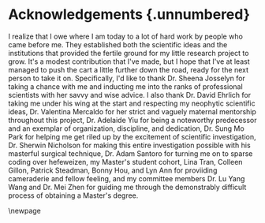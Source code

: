 # Acknowledgements {.unnumbered}

<!-- This is for acknowledging all of the people who helped out -->

I realize that I owe where I am today to a lot of hard work by people who came before me. They established both the scientific ideas and the institutions that provided the fertile ground for my little research project to grow. It's a modest contribution that I've made, but I hope that I've at least managed to push the cart a little further down the road, ready for the next person to take it on. Specifically, I'd like to thank Dr. Sheena Josselyn for taking a chance with me and inducting me into the ranks of professional scientists with her savvy and wise advice. I also thank Dr. David Ehrlich for taking me under his wing at the start and respecting my neophytic scientific ideas, Dr. Valentina Mercaldo for her strict and vaguely maternal mentorship throughout this project, Dr. Adelaide Yiu for being a noteworthy predecessor and an exemplar of organization, discipline, and dedication, Dr. Sung Mo Park for helping me get riled up by the excitement of scientific investigation, Dr. Sherwin Nicholson for making this entire investigation possible with his masterful surgical technique, Dr. Adam Santoro for turning me on to sparse coding over hefeweizen, my Master's student cohort, Lina Tran, Colleen Gillon, Patrick Steadman, Bonny Hou, and Lyn Ann for proviiding cameraderie and fellow feeling, and my committee members Dr. Lu Yang Wang and Dr. Mei Zhen for guiding me through the demonstrably difficult process of obtaining a Master's degree.
<!-- Use the \newpage command to force a new page -->

\newpage



